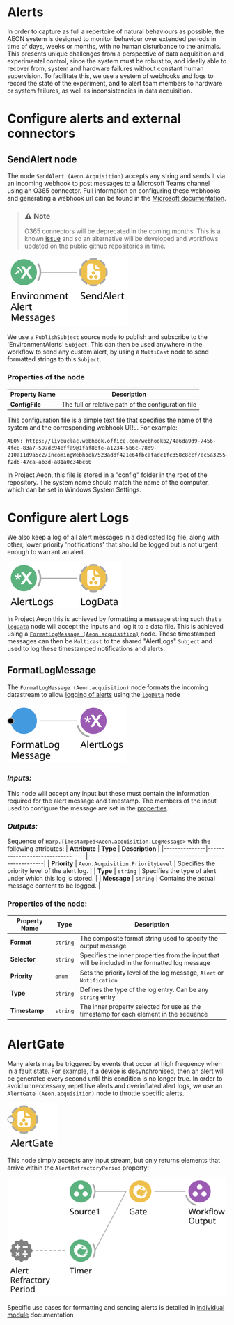 # Alerts

In order to capture as full a repertoire of natural behaviours as possible, the AEON system is designed to monitor behaviour over extended periods in time of days, weeks or months, with no human disturbance to the animals. This presents unique challenges from a perspective of data acquisition and experimental control, since the system must be robust to, and ideally able to recover from, system and hardware failures without constant human supervision. To facilitate this, we use a system of webhooks and logs to record the state of the experiment, and to alert team members to hardware or system failures, as well as inconsistencies in data acquisition. 

# Configure alerts and external connectors
## SendAlert node
The node `SendAlert (Aeon.Acquisition)` accepts any string and sends it via an incoming webhook to post messages to a Microsoft Teams channel using an O365 connector. Full information on configuring these webhooks and generating a webhook url can be found in the [Microsoft documentation](https://learn.microsoft.com/en-us/microsoftteams/platform/webhooks-and-connectors/how-to/add-incoming-webhook?tabs=newteams%2Cdotnet).

> ### ⚠️ Note
> O365 connectors will be deprecated in the coming months. This is a known [issue](https://github.com/SainsburyWellcomeCentre/aeon_experiments/issues/591) and so an alternative will be developed and workflows updated on the public github repositories in time.

![SendAlertBase](./Workflows/EnvironmentAlertsBase.svg)

We use a `PublishSubject` source node to publish and subscribe to the 'EnvironmentAlerts' `Subject`. This can then be used anywhere in the workflow to send any custom alert, by using a `MultiCast` node to send formatted strings to this `Subject`. 

### **Properties of the node**

| **Property Name**  | **Description**                                             |
|--------------------|-------------------------------------------------------------|
| **ConfigFile**     | The full or relative path of the configuration file         |


This configuration file is a simple text file that specifies the name of the system and the corresponding webhook URL. 
For example:

```
AEON: https://liveuclac.webhook.office.com/webhookb2/4a6da9d9-7456-4fe8-83a7-597dc94effa9@1faf88fe-a1234-5b6c-78d9-210a11d9a5c2/IncomingWebhook/523addf421e64fbcafadc1fc358c8ccf/ec5a3255-f2d6-47ca-ab3d-a81a0c34bc60
```
In Project Aeon, this file is stored in a "config" folder in the root of the repository. The system name should match the name of the computer, which can be set in Windows System Settings.

# Configure alert Logs

We also keep a log of all alert messages in a dedicated log file, along with other, lower priority 'notifications' that should be logged but is not urgent enough to warrant an alert. 

![AlertLogs](./Workflows/alertLogs.svg)

In Project Aeon this is achieved by formatting a message string such that a [`logData`](../Logging/LogData.md) node will accept the inputs and log it to a data file. This is achieved using a [`FormatLogMessage (Aeon.acquisition)`](#formatlogmessage) node. These timestamped messages can then be `Multicast` to the shared "AlertLogs" `Subject` and used to log these timestamped notifications and alerts.

## FormatLogMessage
The `FormatLogMessage (Aeon.acquisition)` node formats the incoming datastream to allow [logging of alerts](#alert-logs) using the [`logData`](../Logging/LogData.md) node

![FormatLogMessage](./Workflows/formatLogMessage.svg)


### ***Inputs:***
This node will accept any input but these must contain the information required for the alert message and timestamp. The members of the input used to configure the message are set in the [properties](#properties-of-the-node-1).

### ***Outputs:***
Sequence of `Harp.Timestamped<Aeon.acquisition.LogMessage>` with the following attributes: 
| **Attribute** | **Type**                         | **Description**                                              |
|---------------|----------------------------------|--------------------------------------------------------------|
| **Priority**  | `Aeon.Acquisition.PriorityLevel` | Specifies the priority level of the alert log.               |
| **Type**      | `string`                         | Specifies the type of alert under which this log is stored.  |
| **Message**   | `string`                         | Contains the actual message content to be logged.            |

### **Properties of the node:**
| **Property Name**    | **Type**        | **Description**                                                                                         |
|----------------------|-----------------|---------------------------------------------------------------------------------------------------------|
| **Format**           | `string`        | The composite format string used to specify the output message                                          |
| **Selector**         | `string`        | Specifies the inner properties from the input that will be included in the formatted log message        |
| **Priority**         | `enum`          | Sets the priority level of the log message, `Alert` or `Notification`                              |
| **Type**             | `string`        | Defines the type of the log entry. Can be any `string` entry                                                  |
| **Timestamp**        | `string`        | The inner property selected for use as the timestamp for each element in the sequence                   |

# AlertGate
Many alerts may be triggered by events that occur at high frequency when in a fault state. For example, if a device is desynchronised, then an alert will be generated every second until this condition is no longer true. In order to avoid unneccessary, repetitive alerts and overinflated alert logs, we use an `AlertGate (Aeon.acquisition)` node to throttle specific alerts.

![AlertGate](./Workflows/alertGate.svg)

This node simply accepts any input stream, but only returns elements that arrive within the `AlertRefractoryPeriod`  property:

![AlertGate](./Workflows/alertGateDetail.svg)

 Specific use cases for formatting and sending alerts is detailed in [individual module](../HardwareDevices/) documentation